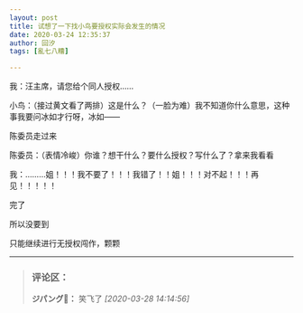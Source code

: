 ```yaml
---
layout: post
title: 试想了一下找小鸟要授权实际会发生的情况
date: 2020-03-24 12:35:37
author: 回汐
tags: [亂七八糟]

---
```

我：汪主席，请您给个同人授权……

小鸟：（接过黄文看了两排）这是什么？（一脸为难）我不知道你什么意思，这种事我要问冰如才行呀，冰如——

陈委员走过来

陈委员：（表情冷峻）你谁？想干什么？要什么授权？写什么了？拿来我看看

我：………姐！！！我不要了！！！我错了！！姐！！！对不起！！！再见！！！！！

完了

所以没要到

只能继续进行无授权闯作，颗颗

---
> ### 评论区：
>**ジパング🌸：** 笑飞了  *[2020-03-28 14:14:56]*
>
>

